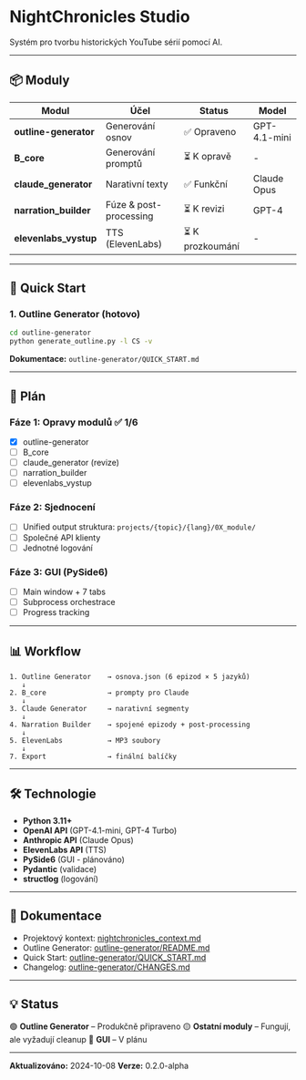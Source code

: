 # NightChronicles Studio

Systém pro tvorbu historických YouTube sérií pomocí AI.

---

## 📦 **Moduly**

| Modul | Účel | Status | Model |
|-------|------|--------|-------|
| **outline-generator** | Generování osnov | ✅ Opraveno | GPT-4.1-mini |
| **B_core** | Generování promptů | ⏳ K opravě | - |
| **claude_generator** | Narativní texty | ✅ Funkční | Claude Opus |
| **narration_builder** | Fúze & post-processing | ⏳ K revizi | GPT-4 |
| **elevenlabs_vystup** | TTS (ElevenLabs) | ⏳ K prozkoumání | - |

---

## 🚀 **Quick Start**

### **1. Outline Generator** (hotovo)
```bash
cd outline-generator
python generate_outline.py -l CS -v
```
**Dokumentace:** `outline-generator/QUICK_START.md`

---

## 🎯 **Plán**

### **Fáze 1: Opravy modulů** ✅ 1/6
- [x] outline-generator
- [ ] B_core
- [ ] claude_generator (revize)
- [ ] narration_builder
- [ ] elevenlabs_vystup

### **Fáze 2: Sjednocení**
- [ ] Unified output struktura: `projects/{topic}/{lang}/0X_module/`
- [ ] Společné API klienty
- [ ] Jednotné logování

### **Fáze 3: GUI (PySide6)**
- [ ] Main window + 7 tabs
- [ ] Subprocess orchestrace
- [ ] Progress tracking

---

## 📊 **Workflow**

```
1. Outline Generator    → osnova.json (6 epizod × 5 jazyků)
   ↓
2. B_core               → prompty pro Claude
   ↓
3. Claude Generator     → narativní segmenty
   ↓
4. Narration Builder    → spojené epizody + post-processing
   ↓
5. ElevenLabs           → MP3 soubory
   ↓
7. Export               → finální balíčky
```

---

## 🛠️ **Technologie**

- **Python 3.11+**
- **OpenAI API** (GPT-4.1-mini, GPT-4 Turbo)
- **Anthropic API** (Claude Opus)
- **ElevenLabs API** (TTS)
- **PySide6** (GUI - plánováno)
- **Pydantic** (validace)
- **structlog** (logování)

---

## 📝 **Dokumentace**

- Projektový kontext: [nightchronicles_context.md](nightchronicles_context.md)
- Outline Generator: [outline-generator/README.md](outline-generator/README.md)
- Quick Start: [outline-generator/QUICK_START.md](outline-generator/QUICK_START.md)
- Changelog: [outline-generator/CHANGES.md](outline-generator/CHANGES.md)

---

## 💡 **Status**

🟢 **Outline Generator** – Produkčně připraveno
🟡 **Ostatní moduly** – Fungují, ale vyžadují cleanup
🔵 **GUI** – V plánu

---

**Aktualizováno:** 2024-10-08
**Verze:** 0.2.0-alpha
